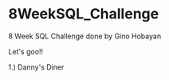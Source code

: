 # 8WeekSQL_Challenge

8 Week SQL Challenge done by Gino Hobayan

Let's goo!!



1.) Danny's Diner





